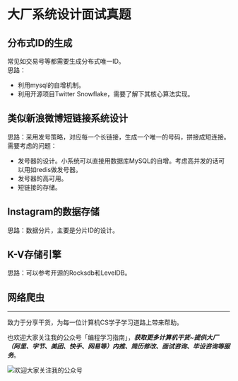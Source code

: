 # 大厂系统设计面试真题
## 分布式ID的生成  
常见如交易号等都需要生成分布式唯一ID。  
思路：  

- 利用mysql的自增机制。
- 利用开源项目Twitter Snowflake，需要了解下其核心算法实现。

## 类似新浪微博短链接系统设计  
思路：采用发号策略，对应每一个长链接，生成一个唯一的号码，拼接成短连接。  
需要考虑的问题：  

- 发号器的设计。小系统可以直接用数据库MySQL的自增。考虑高并发的话可以用如redis做发号器。
- 发号器的高可用。
- 短链接的存储。

## Instagram的数据存储  
思路：数据分片，主要是分片ID的设计。

## K-V存储引擎  
思路：可以参考开源的Rocksdb和LevelDB。

## 网络爬虫  


---

致力于分享干货，为每一位计算机CS学子学习道路上带来帮助。

也欢迎大家关注我的公众号「编程学习指南」，***获取更多计算机干货~提供大厂（阿里、字节、美团、快手、网易等）内推、简历修改、面试咨询、毕设咨询等服务***。

![欢迎大家关注我的公众号](https://github.com/xiajunhust/awosome-cs/blob/main/QR-CODE.jpg)


